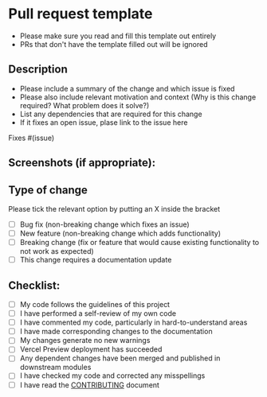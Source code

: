 # Pull request template

- Please make sure you read and fill this template out entirely
- PRs that don't have the template filled out will be ignored

## Description

- Please include a summary of the change and which issue is fixed
- Please also include relevant motivation and context (Why is this change required? What problem does it solve?)
- List any dependencies that are required for this change
- If it fixes an open issue, plase link to the issue here

Fixes #(issue)

## Screenshots (if appropriate):

## Type of change

Please tick the relevant option by putting an X inside the bracket

- [ ] Bug fix (non-breaking change which fixes an issue)
- [ ] New feature (non-breaking change which adds functionality)
- [ ] Breaking change (fix or feature that would cause existing functionality to not work as expected)
- [ ] This change requires a documentation update

## Checklist:

- [ ] My code follows the guidelines of this project
- [ ] I have performed a self-review of my own code
- [ ] I have commented my code, particularly in hard-to-understand areas
- [ ] I have made corresponding changes to the documentation
- [ ] My changes generate no new warnings
- [ ] Vercel Preview deployment has succeeded
- [ ] Any dependent changes have been merged and published in downstream modules
- [ ] I have checked my code and corrected any misspellings
- [ ] I have read the [CONTRIBUTING](../CONTRIBUTING.md) document
